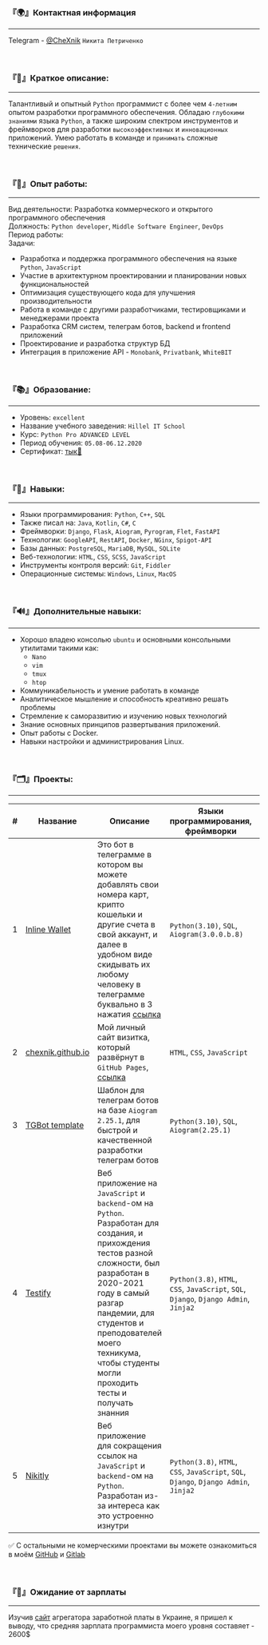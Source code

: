 ### 『🌍』Контактная информация
<hr>

Telegram - [@CheXnik](https://chexnik.t.me) `Никита Петриченко`

<br>

### 『💬』Краткое описание:
<hr>

Талантливый и опытный `Python` программист с более чем `4-летним` опытом разработки программного обеспечения. Обладаю `глубокими знаниями` языка `Python`, а также широким спектром инструментов и фреймворков для разработки `высокоэффективных` и `инновационных` приложений. Умею работать в команде и `принимать` сложные технические `решения`.

<br>

### 『🧠』Опыт работы:
<hr>

Вид деятельности: Разработка коммерческого и открытого программного обеспечения<br>
Должность: `Python developer`, `Middle Software Engineer`, `DevOps`<br>
Период работы:<br>
Задачи:
  - Разработка и поддержка программного обеспечения на языке `Python`, `JavaScript`
  - Участие в архитектурном проектировании и планировании новых функциональностей
  - Оптимизация существующего кода для улучшения производительности
  - Работа в команде с другими разработчиками, тестировщиками и менеджерами проекта
  - Разработка CRM систем, телеграм ботов, backend и frontend приложений
  - Проектирование и разработка структур БД
  - Интеграция в приложение API - `Monobank`, `Privatbank`, `WhiteBIT`

<br>

### 『📚』Образование:
<hr>

- Уровень: `excellent`
- Название учебного заведения: `Hillel IT School`
- Курс: `Python Pro ADVANCED LEVEL`
- Период обучения: `05.08-06.12.2020`
- Сертификат: [тык🔗](https://certificate.ithillel.ua/view/72538269)

<br>

### 『🚀』Навыки:
<hr>

- Языки программирования: `Python`, `C++`, `SQL`
- Также писал на: `Java`, `Kotlin`, `C#`, `C`
- Фреймворки: `Django`, `Flask`, `Aiogram`, `Pyrogram`, `Flet`, `FastAPI`
- Технологии: `GoogleAPI`, `RestAPI`, `Docker`, `NGinx`, `Spigot-API`
- Базы данных: `PostgreSQL`, `MariaDB`, `MySQL`, `SQLite`
- Веб-технологии: `HTML`, `CSS`, `SCSS`, `JavaScript`
- Инструменты контроля версий: `Git`, `Fiddler`
- Операционные системы: `Windows`, `Linux`, `MacOS`

<br>

### 『🔊』Дополнительные навыки:
<hr>

- Хорошо владею консолью `ubuntu` и основными консольными утилитами такими как:
  - `Nano`
  - `vim`
  - `tmux`
  - `htop`
- Коммуникабельность и умение работать в команде
- Аналитическое мышление и способность креативно решать проблемы
- Стремление к саморазвитию и изучению новых технологий
- Знание основных принципов развертывания приложений. 
- Опыт работы с Docker.
- Навыки настройки и администрирования Linux.

<br>

### 『🗂️』Проекты:
<hr>

| # | Название                                                           | Описание                                                                                                                                                                                                                                                                                    | Языки программирования, фреймворки                                                    | Технологии                                                 |
|---|--------------------------------------------------------------------|---------------------------------------------------------------------------------------------------------------------------------------------------------------------------------------------------------------------------------------------------------------------------------------------|---------------------------------------------------------------------------------------|------------------------------------------------------------|
| 1 | [Inline Wallet](https://github.com/CheXnik/inline-wallet)          | Это бот в телеграмме в котором вы можете добавлять свои номера карт, крипто кошельки и другие счета в свой аккаунт, и далее в удобном виде скидывать их любому человеку в телеграмме буквально в 3 нажатия [ссылка](https://t.me/MCardsBot)                                                 | `Python(3.10)`, `SQL`, `Aiogram(3.0.0.b.8)`                                           | `Docker`, `MySQL`, `TelegramAPI`                           |
| 2 | [chexnik.github.io](https://github.com/CheXnik/chexnik.github.io)  | Мой личный сайт визитка, который развёрнут в `GitHub Pages`, [ссылка](https://chexnik.github.io)                                                                                                                                                                                            | `HTML`, `CSS`, `JavaScript`                                                           | `GitHub Pages`                                             |
| 3 | [TGBot template](https://github.com/CheXnik/template_telegram_bot) | Шаблон для телеграм ботов на базе `Aiogram 2.25.1`, для быстрой и качественной разработки телеграм ботов                                                                                                                                                                                    | `Python(3.10)`, `SQL`, `Aiogram(2.25.1)`                                              | `TelegramAPI`, `SQLite`                                    |
| 4 | [Testify](https://gitlab.com/CheXnik/testify)                      | Веб приложение на `JavaScript` и `backend`-ом на `Python`. Разработан для создания, и прихождения тестов разной сложности, был разработан в 2020-2021 году в самый разгар пандемии, для студентов и преподователей моего техникума, чтобы студенты могли проходить тесты и получать знанния | `Python(3.8)`, `HTML`, `CSS`, `JavaScript`, `SQL`, `Django`, `Django Admin`, `Jinja2` | `NGinx`, `Docker`, `WEB`, `RestAPI`, `UnitTests`, `Celery` |
| 5 | [Nikitly](https://gitlab.com/CheXnik/nikitly)                      | Веб приложение для сокращения ссылок на `JavaScript` и `backend`-ом на `Python`. Разработан из-за интереса как это устроенно изнутри                                                                                                                                                        | `Python(3.8)`, `HTML`, `CSS`, `JavaScript`, `SQL`, `Django`, `Django Admin`, `Jinja2` | `NGinx`, `Docker`, `WEB`, `Celery`                         |

✅ С остальными не комерческими проектами вы можете ознакомиться в моём [GitHub](https://github.com/CheXnik) и [Gitlab](https://gitlab.com/CheXnik)

<br>

### 『💸』Ожидание от зарплаты
<hr>

Изучив [сайт](https://jobs.dou.ua/salaries/?period=2023-06&position=Middle%20SE&technology=Python) агрегатора заработной платы в Украине, я пришел к выводу, что средняя зарплата программиста моего уровня составяет - 2600$